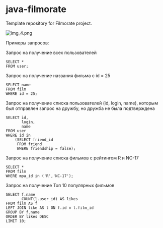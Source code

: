 # java-filmorate
Template repository for Filmorate project.

![img_4.png](img_4.png)

Примеры запросов:

Запрос на получение всех пользователей
```
SELECT * 
FROM user;
```
Запрос на получение названия фильма с id = 25
```
SELECT name 
FROM film
WHERE id = 25;
```
Запрос на получение списка пользователей (id, login, name), которым был отправлен запрос на дружбу, но дружба не была подтверждена
```
SELECT id,
       login,
       name
FROM user
WHERE id in
    (SELECT friend_id
     FROM friend
     WHERE friendship = false);
```
Запрос на получение списка фильмов с рейтингом R и NC-17
```
SELECT *
FROM film
WHERE mpa_id in ('R','NC-17');
```
Запрос на получение Топ 10 популярных фильмов
```
SELECT f.name
       COUNT(l.user_id) AS likes
FROM film AS f
LEFT JOIN like AS l ON f.id = l.film_id
GROUP BY f.name
ORDER BY likes DESC
LIMIT 10;
```